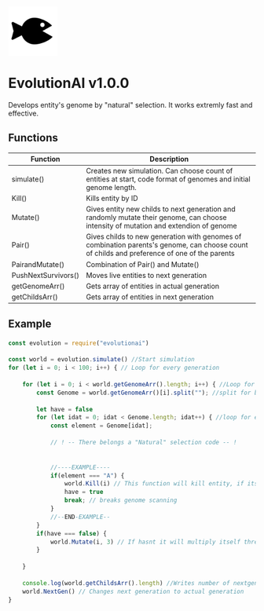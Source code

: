 <img align="center" width="100px" height="100px" src="https://raw.githubusercontent.com/CZmatyasZERO/evolutionAI/main/assets/logo.svg" alt="logo">
<h1>EvolutionAI v1.0.0</h1>
<p>Develops entity&apos;s genome by "natural" selection. It works extremly fast and effective.</p>
<h2>Functions</h2>

|Function|Description|
|--------|-----------|
|simulate()|Creates new simulation. Can choose count of entities at start, code format of genomes and initial genome length.|
|Kill()|Kills entity by ID|
|Mutate()|Gives entity new childs to next generation and randomly mutate their genome, can choose intensity of mutation and extendion of genome|
|Pair()|Gives childs to new generation with genomes of combination parents&apos;s genome, can choose count of childs and preference of one of the parents|
|PairandMutate()|Combination of Pair() and Mutate()|
|PushNextSurvivors()|Moves live entities to next generation|
|getGenomeArr()|Gets array of entities in actual generation|
|getChildsArr()|Gets array of entities in next generation|

<h2>Example</h2>

```javascript
const evolution = require("evolutionai")

const world = evolution.simulate() //Start simulation
for (let i = 0; i < 100; i++) { // Loop for every generation

    for (let i = 0; i < world.getGenomeArr().length; i++) { //Loop for every entity 
        const Genome = world.getGenomeArr()[i].split(""); //split for better reading of genome
        
        let have = false
        for (let idat = 0; idat < Genome.length; idat++) { //loop for every piece of genome
            const element = Genome[idat];
            
            // ! -- There belongs a "Natural" selection code -- !


            //----EXAMPLE----
            if(element === "A") {
                world.Kill(i) // This function will kill entity, if its has "A" in genome
                have = true
                break; // breaks genome scanning
            }
            //--END-EXAMPLE--
        }
        if(have === false) {
            world.Mutate(i, 3) // If hasnt it will multiply itself three times with little mutations
        }

    }

    console.log(world.getChildsArr().length) //Writes number of nextgen entities to console
    world.NextGen() // Changes next generation to actual generation
}
```
